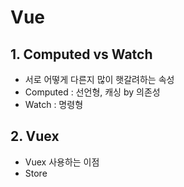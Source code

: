 # Vue

## 1. Computed vs Watch

- 서로 어떻게 다른지 많이 햇갈려하는 속성
- Computed : 선언형, 캐싱 by 의존성
- Watch : 명령형

## 2. Vuex

- Vuex 사용하는 이점
- Store